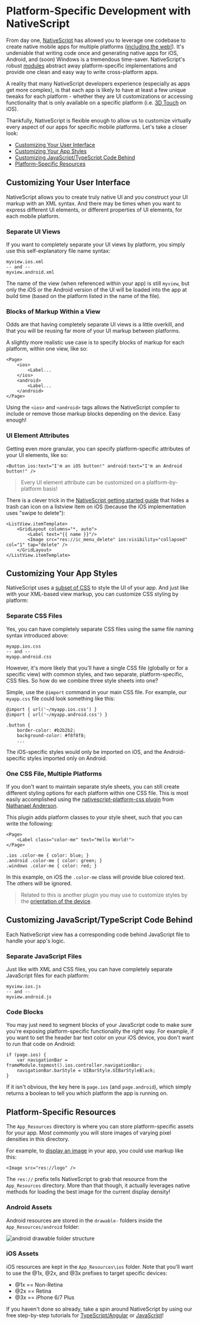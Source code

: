 # Platform-Specific Development with NativeScript

From day one, [NativeScript](https://www.nativescript.org/) has allowed you to leverage one codebase to create native mobile apps for multiple platforms ([including the web!](https://www.nativescript.org/nativescript-is-how-you-build-native-mobile-apps-with-angular)). It's undeniable that writing code once and generating native apps for iOS, Android, and (soon) Windows is a tremendous time-saver. NativeScript's robust [modules](https://docs.nativescript.org/core-concepts/modules) abstract away platform-specific implementations and provide one clean and easy way to write cross-platform apps.

A reality that many NativeScript developers experience (especially as apps get more complex), is that each app is likely to have at least a few unique tweaks for each platform - whether they are UI customizations or accessing functionality that is only available on a specific platform (i.e. [3D Touch](https://developer.apple.com/ios/3d-touch/) on iOS).

Thankfully, NativeScript is flexible enough to allow us to customize virtually every aspect of our apps for specific mobile platforms. Let's take a closer look:

- [Customizing Your User Interface](#customizing-ui)
- [Customizing Your App Styles](#customizing-styles)
- [Customizing JavaScript/TypeScript Code Behind](#customizing-logic)
- [Platform-Specific Resources](#platform-specific-resources)

<a name="customizing-ui"></a>
## Customizing Your User Interface

NativeScript allows you to create truly native UI and you construct your UI markup with an XML syntax. And there may be times when you want to express different UI elements, or different properties of UI elements, for each mobile platform.

### Separate UI Views

If you want to completely separate your UI views by platform, you simply use this self-explanatory file name syntax:

	myview.ios.xml
	-- and --
	myview.android.xml

The name of the view (when referenced within your app) is still `myview`, but only the iOS or the Android version of the UI will be loaded into the app at build time (based on the platform listed in the name of the file).

### Blocks of Markup Within a View

Odds are that having completely separate UI views is a little overkill, and that you will be reusing far more of your UI markup between platforms.

A slightly more realistic use case is to specify blocks of markup for each platform, within one view, like so:

	<Page>
		<ios>
			<Label...
		</ios>
		<android>
			<Label...
		</android>
	</Page>

Using the `<ios>` and `<android>` tags allows the NativeScript compiler to include or remove those markup blocks depending on the device. Easy enough!

### UI Element Attributes

Getting even more granular, you can specify platform-specific attributes of your UI elements, like so:

	<Button ios:text="I'm an iOS button!" android:text="I'm an Android button!" />

> Every UI element attribute can be customized on a platform-by-platform basis!

There is a clever trick in the [NativeScript getting started guide](http://docs.nativescript.org/angular/start/introduction.html) that hides a trash can icon on a listview item on iOS (because the iOS implementation uses "swipe to delete"):

	<ListView.itemTemplate>
	    <GridLayout columns="*, auto">
	        <Label text="{{ name }}"/>
	        <Image src="res://ic_menu_delete" ios:visibility="collapsed" col="1" tap="delete" />
	    </GridLayout>
	</ListView.itemTemplate>

<a name="customizing-styles"></a>
## Customizing Your App Styles

NativeScript uses a [subset of CSS](https://docs.nativescript.org/ui/styling) to style the UI of your app. And just like with your XML-based view markup, you can customize CSS styling by platform:

### Separate CSS Files

Yes, you can have completely separate CSS files using the same file naming syntax introduced above:

	myapp.ios.css
	-- and --
	myapp.android.css

However, it's more likely that you'll have a single CSS file (globally or for a specific view) with common styles, and two separate, platform-specific, CSS files. So how do we combine three style sheets into one?

Simple, use the `@import` command in your main CSS file. For example, our `myapp.css` file could look something like this:

	@import { url('~/myapp.ios.css') }
	@import { url('~/myapp.android.css') }
	
	.button {
	    border-color: #b2b2b2;
	    background-color: #f8f8f8;
		...

The iOS-specific styles would only be imported on iOS, and the Android-specific styles imported only on Android.

### One CSS File, Multiple Platforms

If you don't want to maintain separate style sheets, you can still create different styling options for each platform within one CSS file. This is most easily accomplished using the [nativescript-platform-css plugin](https://github.com/NathanaelA/nativescript-platform-css) from [Nathanael Anderson](https://twitter.com/CongoCart).

This plugin adds platform classes to your style sheet, such that you can write the following:

	<Page>
		<Label class="color-me" text="Hello World!">
	</Page>
	
	.ios .color-me { color: blue; }
	.android .color-me { color: green; }
	.windows .color-me { color: red; }

In this example, on iOS the `.color-me` class will provide blue colored text. The others will be ignored.

> Related to this is another plugin you may use to customize styles by the [orientation of the device](https://github.com/NathanaelA/nativescript-orientation).

<a name="customizing-logic"></a>
## Customizing JavaScript/TypeScript Code Behind

Each NativeScript view has a corresponding code behind JavaScript file to handle your app's logic.

### Separate JavaScript Files

Just like with XML and CSS files, you can have completely separate JavaScript files for each platform:

	myview.ios.js
	-- and --
	myview.android.js

### Code Blocks

You may just need to segment blocks of your JavaScript code to make sure you're exposing platform-specific functionality the right way. For example, if you want to set the header bar text color on your iOS device, you don't want to run that code on Android:

	if (page.ios) {
	    var navigationBar = frameModule.topmost().ios.controller.navigationBar;
	    navigationBar.barStyle = UIBarStyle.UIBarStyleBlack;
	}

If it isn't obvious, the key here is `page.ios` (and `page.android`), which simply returns a boolean to tell you which platform the app is running on.

<a name="platform-specific-resources"></a>
## Platform-Specific Resources

The `App_Resources` directory is where you can store platform-specific assets for your app. Most commonly you will store images of varying pixel densities in this directory.

For example, to [display an image](https://docs.nativescript.org/ui/images) in your app, you could use markup like this:

	<Image src="res://logo" />

The `res://` prefix tells NativeScript to grab that resource from the `App_Resources` directory. More than that though, it actually leverages native methods for loading the best image for the current display density!

### Android Assets

Android resources are stored in the `drawable-` folders inside the `App_Resources/android` folder:

![android drawable folder structure](android-drawable.png)

### iOS Assets

iOS resources are kept in the `App_Resources\ios` folder. Note that you'll want to use the @1x, @2x, and @3x prefixes to target specific devices:

- @1x == Non-Retina
- @2x == Retina
- @3x == iPhone 6/7 Plus

If you haven't done so already, take a spin around NativeScript by using our free step-by-step tutorials for [TypeScript/Angular](http://docs.nativescript.org/angular/tutorial/ng-chapter-0) or [JavaScript](http://docs.nativescript.org/tutorial/chapter-0)! 








